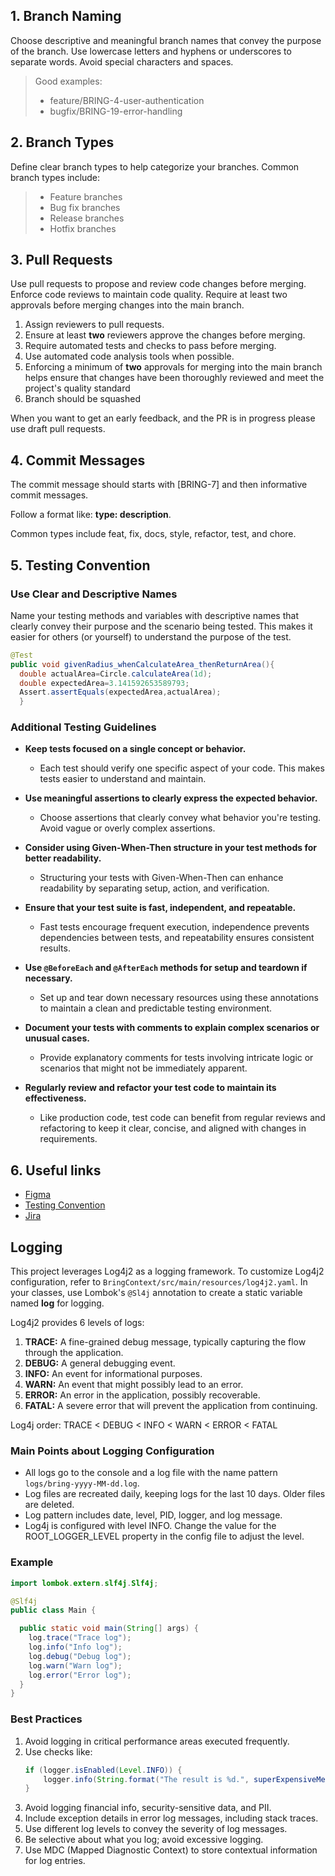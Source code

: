 <h2>1. Branch Naming</h2>
Choose descriptive and meaningful branch names that convey the purpose of the branch. Use lowercase letters and hyphens or underscores to
separate words. Avoid special characters and spaces.

> Good examples:
>* feature/BRING-4-user-authentication
>* bugfix/BRING-19-error-handling
>
<h2>2. Branch Types</h2>
Define clear branch types to help categorize your branches. Common branch types include:

> * Feature branches
>* Bug fix branches
>* Release branches
>* Hotfix branches

<h2>3. Pull Requests</h2>
Use pull requests to propose and review code changes before merging. Enforce code reviews to maintain code quality. Require at least two
approvals before merging changes into the main branch.

1. Assign reviewers to pull requests.
2. Ensure at least **two** reviewers approve the changes before merging.
3. Require automated tests and checks to pass before merging.
4. Use automated code analysis tools when possible.
5. Enforcing a minimum of **two** approvals for merging into the main branch helps ensure that changes have been thoroughly reviewed and
   meet the project's quality standard
6. Branch should be squashed

When you want to get an early feedback, and the PR is in progress please use draft pull requests.

<h2>4. Commit Messages</h2>
The commit message should starts with [BRING-7] and then informative commit messages.

Follow a format like: **type: description**.

Common types include feat, fix, docs, style, refactor, test, and chore.

<h2>5. Testing Convention </h2>

### Use Clear and Descriptive Names

Name your testing methods and variables with descriptive names that clearly convey their purpose and the scenario being tested. This makes
it easier for others (or yourself) to understand the purpose of the test.

```java
@Test
public void givenRadius_whenCalculateArea_thenReturnArea(){
  double actualArea=Circle.calculateArea(1d);
  double expectedArea=3.141592653589793;
  Assert.assertEquals(expectedArea,actualArea);
  }
```

<h3> Additional Testing Guidelines</h3>

- **Keep tests focused on a single concept or behavior.**
    - Each test should verify one specific aspect of your code. This makes tests easier to understand and maintain.

- **Use meaningful assertions to clearly express the expected behavior.**
    - Choose assertions that clearly convey what behavior you're testing. Avoid vague or overly complex assertions.

- **Consider using Given-When-Then structure in your test methods for better readability.**
    - Structuring your tests with Given-When-Then can enhance readability by separating setup, action, and verification.

- **Ensure that your test suite is fast, independent, and repeatable.**
    - Fast tests encourage frequent execution, independence prevents dependencies between tests, and repeatability ensures consistent
      results.

- **Use `@BeforeEach` and `@AfterEach` methods for setup and teardown if necessary.**
    - Set up and tear down necessary resources using these annotations to maintain a clean and predictable testing environment.

- **Document your tests with comments to explain complex scenarios or unusual cases.**
    - Provide explanatory comments for tests involving intricate logic or scenarios that might not be immediately apparent.

- **Regularly review and refactor your test code to maintain its effectiveness.**
    - Like production code, test code can benefit from regular reviews and refactoring to keep it clear, concise, and aligned with changes
      in requirements.

<h2>6. Useful links </h2>

- [Figma](https://www.figma.com/file/1Wae5sL59KC9Ik3W4nqDV3/Untitled?type=whiteboard&node-id=0-1&t=BIr4QPY0000iQiuh-0)
- [Testing Convention](https://docs.google.com/document/d/1Rz8j6MioqW1q4BGR4d9QJVelwAV5kDAtvoIDeHRMW_I/edit)
- [Jira](https://hoverla.atlassian.net/jira/software/projects/BRING/boards/1/timeline)


## Logging

This project leverages Log4j2 as a logging framework. To customize Log4j2 configuration, refer to `BringContext/src/main/resources/log4j2.yaml`. 
In your classes, use Lombok's `@Sl4j` annotation to create a static variable named **log** for logging.

Log4j2 provides 6 levels of logs:

1. **TRACE:** A fine-grained debug message, typically capturing the flow through the application.
2. **DEBUG:** A general debugging event.
3. **INFO:** An event for informational purposes.
4. **WARN:** An event that might possibly lead to an error.
5. **ERROR:** An error in the application, possibly recoverable.
6. **FATAL:** A severe error that will prevent the application from continuing.

Log4j order: TRACE < DEBUG < INFO < WARN < ERROR < FATAL

### Main Points about Logging Configuration

- All logs go to the console and a log file with the name pattern `logs/bring-yyyy-MM-dd.log`.
- Log files are recreated daily, keeping logs for the last 10 days. Older files are deleted.
- Log pattern includes date, level, PID, logger, and log message.
- Log4j is configured with level INFO. Change the value for the ROOT_LOGGER_LEVEL property in the config file to adjust the level.

### Example

   ```java
   import lombok.extern.slf4j.Slf4j;

   @Slf4j
   public class Main {
   
     public static void main(String[] args) {
       log.trace("Trace log");
       log.info("Info log");
       log.debug("Debug log");
       log.warn("Warn log");
       log.error("Error log");
     }
   }
   ```

### Best Practices

1. Avoid logging in critical performance areas executed frequently.
2. Use checks like:
    ```java
    if (logger.isEnabled(Level.INFO)) {
        logger.info(String.format("The result is %d.", superExpensiveMethod()));
    }
    ```
3. Avoid logging financial info, security-sensitive data, and PII.
4. Include exception details in error log messages, including stack traces.
5. Use different log levels to convey the severity of log messages.
6. Be selective about what you log; avoid excessive logging.
7. Use MDC (Mapped Diagnostic Context) to store contextual information for log entries.
